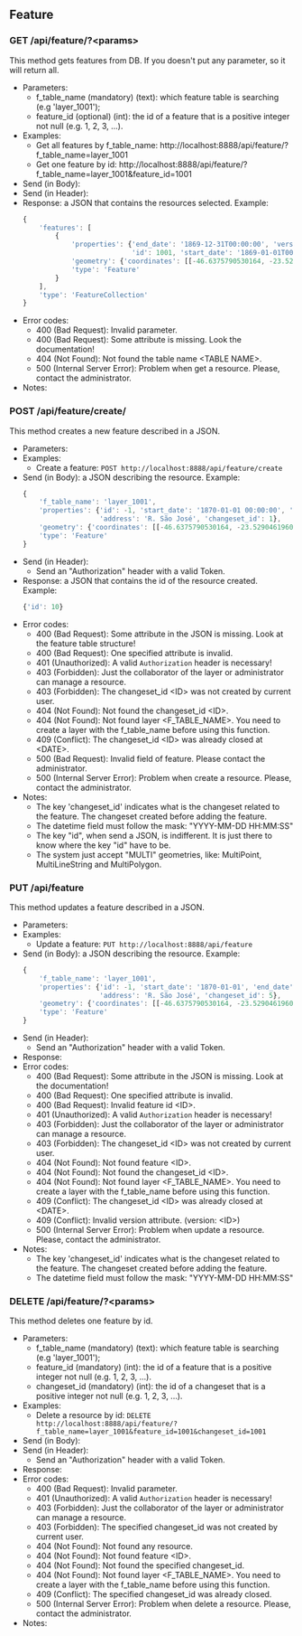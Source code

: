 ## Feature

### GET /api/feature/?\<params>

This method gets features from DB. If you doesn't put any parameter, so it will return all.

- Parameters:
  - f_table_name (mandatory) (text): which feature table is searching (e.g 'layer_1001');
  - feature_id (optional) (int): the id of a feature that is a positive integer not null (e.g. 1, 2, 3, ...).
- Examples:
  - Get all features by f_table_name: http://localhost:8888/api/feature/?f_table_name=layer_1001
  - Get one feature by id: http://localhost:8888/api/feature/?f_table_name=layer_1001&feature_id=1001
- Send (in Body):
- Send (in Header):
- Response: a JSON that contains the resources selected. Example:
  ```javascript
  {
      'features': [
          {
              'properties': {'end_date': '1869-12-31T00:00:00', 'version': 1, 'address': 'R. São José',
                             'id': 1001, 'start_date': '1869-01-01T00:00:00', 'changeset_id': 1001},
              'geometry': {'coordinates': [[-46.6375790530164, -23.5290461960682]], 'type': 'MultiPoint'},
              'type': 'Feature'
          }
      ],
      'type': 'FeatureCollection'
  }
  ```
- Error codes:
  - 400 (Bad Request): Invalid parameter.
  - 400 (Bad Request): Some attribute is missing. Look the documentation!
  - 404 (Not Found): Not found the table name \<TABLE NAME\>.
  - 500 (Internal Server Error): Problem when get a resource. Please, contact the administrator.
- Notes:

### POST /api/feature/create/

This method creates a new feature described in a JSON.

- Parameters:
- Examples:
  - Create a feature: `POST http://localhost:8888/api/feature/create`
- Send (in Body): a JSON describing the resource. Example:
  ```javascript
  {
      'f_table_name': 'layer_1001',
      'properties': {'id': -1, 'start_date': '1870-01-01 00:00:00', 'end_date': '1870-12-31 00:00:00',
                     'address': 'R. São José', 'changeset_id': 1},
      'geometry': {'coordinates': [[-46.6375790530164, -23.5290461960682]], 'type': 'MultiPoint'},
      'type': 'Feature'
  }
  ```
- Send (in Header):
  - Send an "Authorization" header with a valid Token.
- Response: a JSON that contains the id of the resource created. Example:
  ```javascript
  {'id': 10}
  ```
- Error codes:
  - 400 (Bad Request): Some attribute in the JSON is missing. Look at the feature table structure!
  - 400 (Bad Request): One specified attribute is invalid.
  - 401 (Unauthorized): A valid `Authorization` header is necessary!
  - 403 (Forbidden): Just the collaborator of the layer or administrator can manage a resource.
  - 403 (Forbidden): The changeset_id \<ID\> was not created by current user.
  - 404 (Not Found): Not found the changeset_id \<ID\>.
  - 404 (Not Found): Not found layer \<F_TABLE_NAME\>. You need to create a layer with the f_table_name before using this function.
  - 409 (Conflict): The changeset_id \<ID\> was already closed at \<DATE\>.
  - 500 (Bad Request): Invalid field of feature. Please contact the administrator.
  - 500 (Internal Server Error): Problem when create a resource. Please, contact the administrator.
- Notes:
  - The key 'changeset_id' indicates what is the changeset related to the feature. The changeset created before adding the feature.
  - The datetime field must follow the mask: "YYYY-MM-DD HH:MM:SS"
  - The key "id", when send a JSON, is indifferent. It is just there to know where the key "id" have to be.
  - The system just accept "MULTI" geometries, like: MultiPoint, MultiLineString and MultiPolygon.

### PUT /api/feature

This method updates a feature described in a JSON.

- Parameters:
- Examples:
  - Update a feature: `PUT http://localhost:8888/api/feature`
- Send (in Body): a JSON describing the resource. Example:
  ```javascript
  {
      'f_table_name': 'layer_1001',
      'properties': {'id': -1, 'start_date': '1870-01-01', 'end_date': '1870-12-31',
                     'address': 'R. São José', 'changeset_id': 5},
      'geometry': {'coordinates': [[-46.6375790530164, -23.5290461960682]], 'type': 'MultiPoint'},
      'type': 'Feature'
  }
  ```
- Send (in Header):
  - Send an "Authorization" header with a valid Token.
- Response:
- Error codes:
  - 400 (Bad Request): Some attribute in the JSON is missing. Look at the documentation!
  - 400 (Bad Request): One specified attribute is invalid.
  - 400 (Bad Request): Invalid feature id \<ID\>.
  - 401 (Unauthorized): A valid `Authorization` header is necessary!
  - 403 (Forbidden): Just the collaborator of the layer or administrator can manage a resource.
  - 403 (Forbidden): The changeset_id \<ID\> was not created by current user.
  - 404 (Not Found): Not found feature \<ID\>.
  - 404 (Not Found): Not found the changeset_id \<ID\>.
  - 404 (Not Found): Not found layer \<F_TABLE_NAME\>. You need to create a layer with the f_table_name before using this function.
  - 409 (Conflict): The changeset_id \<ID\> was already closed at \<DATE\>.
  - 409 (Conflict): Invalid version attribute. (version: \<ID\>)
  - 500 (Internal Server Error): Problem when update a resource. Please, contact the administrator.
- Notes:
  - The key 'changeset_id' indicates what is the changeset related to the feature. The changeset created before adding the feature.
  - The datetime field must follow the mask: "YYYY-MM-DD HH:MM:SS"

### DELETE /api/feature/?\<params>

This method deletes one feature by id.

- Parameters:
  - f_table_name (mandatory) (text): which feature table is searching (e.g 'layer_1001');
  - feature_id (mandatory) (int): the id of a feature that is a positive integer not null (e.g. 1, 2, 3, ...).
  - changeset_id (mandatory) (int): the id of a changeset that is a positive integer not null (e.g. 1, 2, 3, ...).
- Examples:
  - Delete a resource by id: `DELETE http://localhost:8888/api/feature/?f_table_name=layer_1001&feature_id=1001&changeset_id=1001`
- Send (in Body):
- Send (in Header):
  - Send an "Authorization" header with a valid Token.
- Response:
- Error codes:
  - 400 (Bad Request): Invalid parameter.
  - 401 (Unauthorized): A valid `Authorization` header is necessary!
  - 403 (Forbidden): Just the collaborator of the layer or administrator can manage a resource.
  - 403 (Forbidden): The specified changeset_id was not created by current user.
  - 404 (Not Found): Not found any resource.
  - 404 (Not Found): Not found feature \<ID\>.
  - 404 (Not Found): Not found the specified changeset_id.
  - 404 (Not Found): Not found layer \<F_TABLE_NAME\>. You need to create a layer with the f_table_name before using this function.
  - 409 (Conflict): The specified changeset_id was already closed.
  - 500 (Internal Server Error): Problem when delete a resource. Please, contact the administrator.
- Notes:
